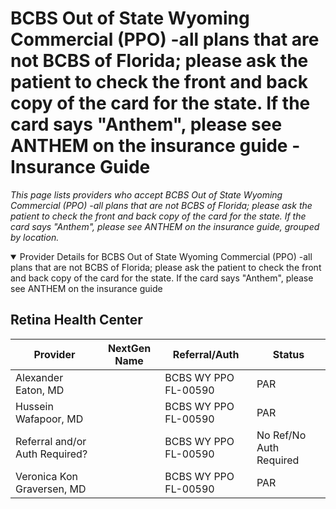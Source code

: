 # BCBS Out of State Wyoming Commercial (PPO) -all plans that are not BCBS of Florida; please ask the patient to check the front and back copy of the card for the state. If the card says "Anthem", please see ANTHEM on the insurance guide - Insurance Guide

*This page lists providers who accept BCBS Out of State Wyoming Commercial (PPO) -all plans that are not BCBS of Florida; please ask the patient to check the front and back copy of the card for the state. If the card says "Anthem", please see ANTHEM on the insurance guide, grouped by location.*

<details open><summary>Provider Details for BCBS Out of State Wyoming Commercial (PPO) -all plans that are not BCBS of Florida; please ask the patient to check the front and back copy of the card for the state. If the card says "Anthem", please see ANTHEM on the insurance guide</summary>

## Retina Health Center

| Provider | NextGen Name | Referral/Auth | Status |
|----------|-------------|--------------|--------|
| Alexander Eaton, MD |  | BCBS WY PPO FL-00590 | PAR |
| Hussein Wafapoor, MD |  | BCBS WY PPO FL-00590 | PAR |
| Referral and/or Auth Required? |  | BCBS WY PPO FL-00590 | No Ref/No Auth Required |
| Veronica Kon Graversen, MD |  | BCBS WY PPO FL-00590 | PAR |

</details>

